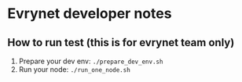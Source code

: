 # Evrynet developer notes

## How to run test (this is for evrynet team only)

1. Prepare your dev env: `./prepare_dev_env.sh`
2. Run your node: `./run_one_node.sh`
